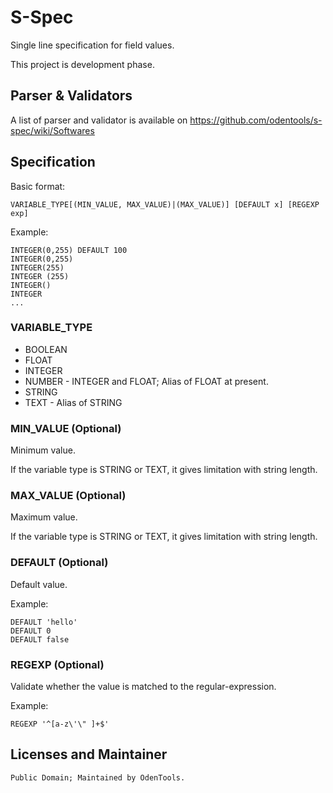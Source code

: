# S-Spec
Single line specification for field values.

This project is development phase.

## Parser & Validators

A list of parser and validator is available on https://github.com/odentools/s-spec/wiki/Softwares

## Specification

Basic format:

	VARIABLE_TYPE[(MIN_VALUE, MAX_VALUE)|(MAX_VALUE)] [DEFAULT x] [REGEXP exp]

Example:

	INTEGER(0,255) DEFAULT 100
	INTEGER(0,255)
	INTEGER(255)
	INTEGER (255)
	INTEGER()
	INTEGER
	...

### VARIABLE_TYPE

* BOOLEAN
* FLOAT
* INTEGER
* NUMBER - INTEGER and FLOAT; Alias of FLOAT at present.
* STRING
* TEXT - Alias of STRING

### MIN_VALUE (Optional)

Minimum value.

If the variable type is STRING or TEXT, it gives limitation with string length.

### MAX_VALUE (Optional)

Maximum value.

If the variable type is STRING or TEXT, it gives limitation with string length.

### DEFAULT (Optional)

Default value.

Example:

	DEFAULT 'hello'
	DEFAULT 0
	DEFAULT false

### REGEXP (Optional)

Validate whether the value is matched to the regular-expression.

Example:

	REGEXP '^[a-z\'\" ]+$'

## Licenses and Maintainer

```
Public Domain; Maintained by OdenTools.
```
